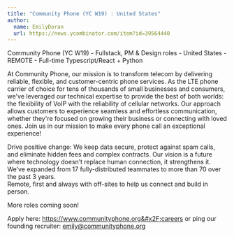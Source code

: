 ```yaml
---
title: "Community Phone (YC W19) : United States"
author:
  name: EmilyDoran
  url: https://news.ycombinator.com/item?id=39564440
---
```

Community Phone (YC W19) - Fullstack, PM &amp; Design roles - United States - REMOTE - Full-time Typescript&#x2F;React + Python

At Community Phone, our mission is to transform telecom by delivering reliable, flexible, and customer-centric phone services. As the LTE phone carrier of choice for tens of thousands of small businesses and consumers, we&#x27;ve leveraged our technical expertise to provide the best of both worlds: the flexibility of VoIP with the reliability of cellular networks. Our approach allows customers to experience seamless and effortless communication, whether they&#x27;re focused on growing their business or connecting with loved ones. Join us in our mission to make every phone call an exceptional experience!

Drive positive change: We keep data secure, protect against spam calls, and eliminate hidden fees and complex contracts. Our vision is a future where technology doesn’t replace human connection, it strengthens it.
We’ve expanded from 17 fully-distributed teammates to more than 70 over the past 3 years.  
Remote, first and always with off-sites to help us connect and build in person.

More roles coming soon!

Apply here: <a href="https:&#x2F;&#x2F;www.communityphone.org&#x2F;careers">https:&#x2F;&#x2F;www.communityphone.org&#x2F;careers</a> or ping our founding recruiter: emily@communityphone.org
